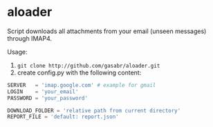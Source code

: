 # aloader

Script downloads all attachments from your email (unseen messages) through IMAP4.

Usage:

1. `git clone http://github.com/gasabr/aloader.git`
2. create config.py with the following content:

```python
SERVER   = 'imap.google.com' # example for gmail
LOGIN    = 'your_email'
PASSWORD = 'your_password'

DOWNLOAD_FOLDER = 'relative path from current directory'
REPORT_FILE = 'default: report.json'
```
